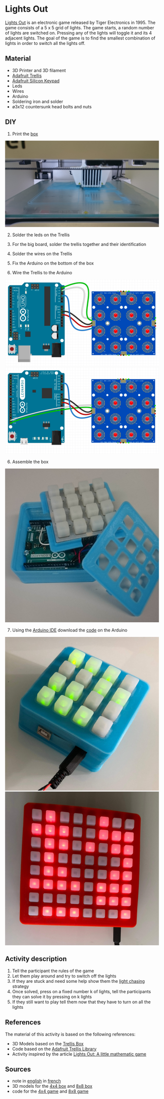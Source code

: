 # Lights Out

[Lights Out](https://en.wikipedia.org/wiki/Lights_Out_(game)) is an electronic game released by Tiger Electronics in 1995.
The game consists of a 5 x 5 grid of lights. The game starts, a random number of lights are switched on. Pressing any of the lights will toggle it and its 4 adjacent lights. The goal of the game is to find the smallest combination of lights in order to switch all the lights off.

## Material
  - 3D Printer and 3D filament
  - [Adafruit Trellis](https://www.adafruit.com/product/1616)
  - [Adafruit Silicon Keypad](https://www.adafruit.com/product/1611)
  - Leds
  - Wires
  - Arduino
  - Soldering iron and solder
  - ø3x12 countersunk head bolts and nuts

## DIY
  1. Print the [box](https://github.com/mpelleau/FunCS/LightsOut/3DModels/)
  
  ![Print](pictures/Print.jpg)
  
  2. Solder the leds on the Trellis
  
  2. For the big board, solder the trellis together and their identification
  
  3. Solder the wires on the Trellis
  4. Fix the Arduino on the bottom of the box
  5. Wire the Trellis to the Arduino
  
  ![Wire on Uno](pictures/UnoWiring.jpg)![Wire on Leonardo](pictures/LeonardoWiring.jpg)
  
  6. Assemble the box
  
  ![Assemble](pictures/Assembler.jpg)
  
  7. Using the [Arduino IDE](https://www.arduino.cc/en/Main/Software) download the [code](code/) on the Arduino
  
  ![Small board](pictures/small.jpg)![Big board](pictures/big.jpg)
  
  
## Activity description
  1. Tell the participant the rules of the game
  2. Let them play around and try to switch off the lights
  3. If they are stuck and need some help show them the [light chasing](https://en.wikipedia.org/wiki/Lights_Out_(game)#Light_chasing) strategy
  4. Once solved, press on a fixed number k of lights, tell the participants they can solve it by pressing on k lights
  5. If they still want to play tell them now that they have to turn on all the lights

## References
The material of this activity is based on the following references:
  - 3D Models based on the [Trellis Box](https://www.thingiverse.com/thing:211447)
  - Code based on the [Adafruit Trellis Library](https://github.com/adafruit/Adafruit_Trellis_Library)
  - Activity inspired by the article [Lights Out: A little mathematic game](https://github.com/Mystelven/LightsOuts-Math)

## Sources
  - note in [english](note.pdf) in [french](fiche.pdf)
  - 3D models for the [4x4 box](https://github.com/mpelleau/FunCS/LightsOut/3DModels/Trellis_box_4x4/) and [8x8 box](https://github.com/mpelleau/FunCS/LightsOut/3DModels/Trellis_box_8x8/)
  - code for the [4x4 game](code/LightsOut4x4.ino) and [8x8 game](code/LightsOut8x8.ino)